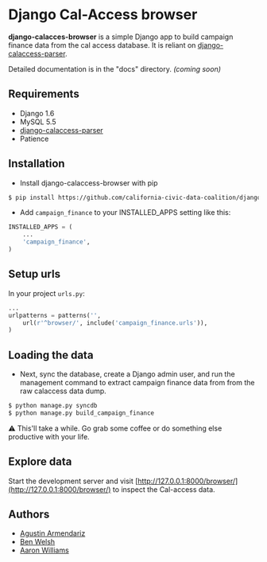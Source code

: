 # Django Cal-Access browser

**django-calacces-browser** is a simple Django app to build campaign finance data from the cal access database. It is reliant on [django-calaccess-parser](https://github.com/california-civic-data-coalition/django-calaccess-parser).

Detailed documentation is in the "docs" directory. *(coming soon)*

## Requirements
- Django 1.6
- MySQL 5.5
- [django-calaccess-parser](https://github.com/california-civic-data-coalition/django-calaccess-parser)
- Patience

## Installation
- Install django-calaccess-browser with pip
```bash
$ pip install https://github.com/california-civic-data-coalition/django-calaccess-browser/archive/0.1-alpha.1.tar.gz
```

- Add `campaign_finance` to your INSTALLED_APPS setting like this:
```python
INSTALLED_APPS = (
    ...
    'campaign_finance',
)
```
## Setup urls
In your project `urls.py`:
```python
...
urlpatterns = patterns('',
    url(r'^browser/', include('campaign_finance.urls')),    
)
```
## Loading the data
- Next, sync the database, create a Django admin user, and run the management command to extract campaign finance data from from the raw calaccess data dump.
```bash
$ python manage.py syncdb
$ python manage.py build_campaign_finance
```
:warning: This'll take a while. Go grab some coffee or do something else productive with your life.


## Explore data
Start the development server and visit [http://127.0.0.1:8000/browser/](http://127.0.0.1:8000/browser/)
   to inspect the Cal-access data.

## Authors
- [Agustin Armendariz](https://github.com/armendariz)
- [Ben Welsh](https://github.com/palewire)
- [Aaron Williams](https://github.com/aboutaaron)
